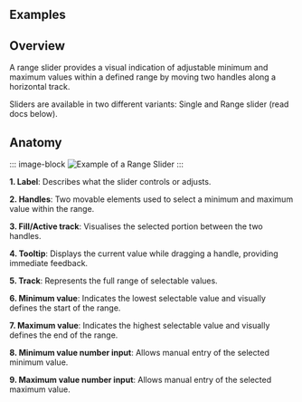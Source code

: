 ## Examples
<ThemeSwitcher />
<rangeslider-example />

## Overview

A range slider provides a visual indication of adjustable minimum and maximum values within a defined range by moving two handles along a horizontal track.

Sliders are available in two different variants: Single and Range slider (read docs below).

## Anatomy

::: image-block
![Example of a Range Slider](/components/rangeslider/overview-1.svg)
:::

**1. Label**: Describes what the slider controls or adjusts.

**2. Handles**: Two movable elements used to select a minimum and maximum value within the range.

**3. Fill/Active track**: Visualises the selected portion between the two handles.

**4. Tooltip**: Displays the current value while dragging a handle, providing immediate feedback.

**5. Track**: Represents the full range of selectable values.

**6. Minimum value**: Indicates the lowest selectable value and visually defines the start of the range.

**7. Maximum value**: Indicates the highest selectable value and visually defines the end of the range.

**8. Minimum value number input**: Allows manual entry of the selected minimum value.

**9. Maximum value number input**: Allows manual entry of the selected maximum value.
